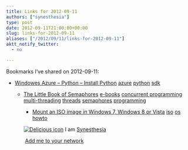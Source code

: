 ```yaml
---
title: Links for 2012-09-11
authors: ["synesthesia"]
type: post
date: 2012-09-11T21:00:00+00:00
slug: links-for-2012-09-11 
aliases: ["/2012/09/11/links-for-2012-09-11"]
aktt_notify_twitter:
  - no

---
```

Bookmarks I&#8217;ve shared on 2012-09-11:

  * [Windowes Azure &#8211; Python &#8211; Install Python][1] 
    [azure][2] [python][3] [sdk][4] </li> 
    
      * [The Little Book of Semaphores][5] 
        [e-books][6] [concurrent programming][7] [multi-threading][8] [threads][9] [semaphores][10] [programming][11] </li> 
        
          * [Mount an ISO image in Windows 7, Windows 8 or Vista][12] 
            [iso][13] [os][14] [howto][15] </li> </ul> 
            
            <p class="deliciouslink">
              <a href="https://del.icio.us/synesthesia" title="See all my bookmarks on del.icio.us"><img src="https://www.synesthesia.co.uk/images/deliciousicon.jpg" alt="Delicious icon" /></a>&nbsp;I am <a href="https://del.icio.us/synesthesia" title="See all my bookmarks on del.icio.us">Synesthesia</a>
            </p>
            
            <p class="deliciouslink">
              <a href="https://del.icio.us/network?add=synesthesia" title="Add me to your del.icio.us network"><img src="https://www.synesthesia.co.uk/images/add.gif" alt="" /></a>&nbsp;<a href="https://del.icio.us/network?add=synesthesia" title="Add me to your del.icio.us network">Add me to your network</a>
            </p>

 [1]: https://www.windowsazure.com/en-us/develop/python/common-tasks/install-python/
 [2]: https://www.delicious.com/synesthesia/azure
 [3]: https://www.delicious.com/synesthesia/python
 [4]: https://www.delicious.com/synesthesia/sdk
 [5]: https://www.greenteapress.com/semaphores/
 [6]: https://www.delicious.com/synesthesia/e-books
 [7]: https://www.delicious.com/synesthesia/concurrent+programming
 [8]: https://www.delicious.com/synesthesia/multi-threading
 [9]: https://www.delicious.com/synesthesia/threads
 [10]: https://www.delicious.com/synesthesia/semaphores
 [11]: https://www.delicious.com/synesthesia/programming
 [12]: https://www.howtogeek.com/howto/windows-vista/mount-an-iso-image-in-windows-vista/
 [13]: https://www.delicious.com/synesthesia/iso
 [14]: https://www.delicious.com/synesthesia/os
 [15]: https://www.delicious.com/synesthesia/howto